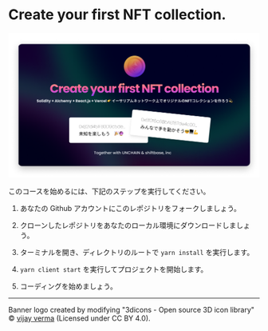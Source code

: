 # Create your first NFT collection.

![](/packages/client/public/ETH-NFT-banner-blur.png)

このコースを始めるには、下記のステップを実行してください。

1. あなたの Github アカウントにこのレポジトリをフォークしましょう。

2. クローンしたレポジトリをあなたのローカル環境にダウンロードしましょう。

3. ターミナルを開き、ディレクトリのルートで `yarn install` を実行します。

4. `yarn client start` を実行してプロジェクトを開始します。

5. コーディングを始めましょう。

---

Banner logo created by modifying "3dicons - Open source 3D icon library" © [vijay verma](https://www.figma.com/community/file/1030350068466019692) (Licensed under CC BY 4.0).
